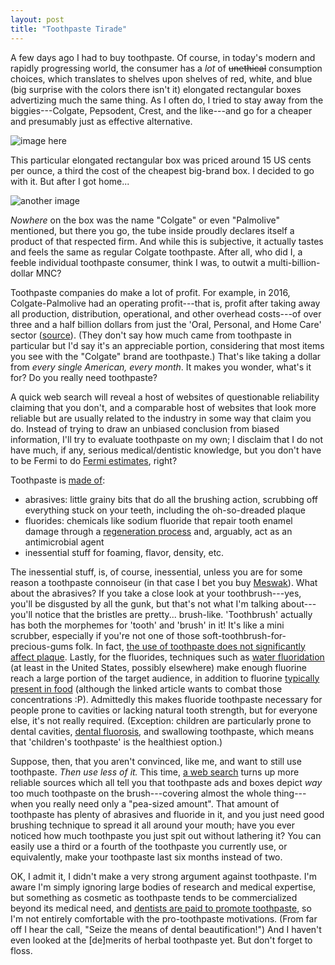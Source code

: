 ```yaml
---
layout: post
title: "Toothpaste Tirade"
---
```


A few days ago I had to buy toothpaste. Of course, in today's modern and rapidly
progressing world, the consumer has a *lot* of <s>unethical</s> consumption
choices, which translates to shelves upon shelves of red, white, and blue (big
surprise with the colors there isn't it) elongated rectangular boxes advertizing
much the same thing. As I often do, I tried to stay away from the
biggies---Colgate, Pepsodent, Crest, and the like---and go for a cheaper and
presumably just as effective alternative.

![image here](https://i.imgur.com/9INhK2N.jpg)

This particular elongated rectangular box was priced around 15 US cents per
ounce, a third the cost of the cheapest big-brand box. I decided to go with it.
But after I got home...

![another image](https://i.imgur.com/vSPOJld.jpg)

*Nowhere* on the box was the name "Colgate" or even "Palmolive" mentioned, but
there you go, the tube inside proudly declares itself a product of that
respected firm. And while this is subjective, it actually tastes and feels the
same as regular Colgate toothpaste. After all, who did I, a feeble individual
toothpaste consumer, think I was, to outwit a multi-billion-dollar MNC?

Toothpaste companies do make a lot of profit. For example, in 2016,
Colgate-Palmolive had an operating profit---that is, profit after taking away
all production, distribution, operational, and other overhead costs---of over
three and a half billion dollars from just the 'Oral, Personal, and Home Care'
sector
([source](http://investor.colgatepalmolive.com/secfiling.cfm?filingID=21665-17-2&CIK=21665)).
(They don't say how much came from toothpaste in particular but I'd say it's an
appreciable portion, considering that most items you see with the "Colgate"
brand are toothpaste.) That's like taking a dollar from *every single American,
every month*. It makes you wonder, what's it for? Do you really need toothpaste?

A quick web search will reveal a host of websites of questionable reliability
claiming that you don't, and a comparable host of websites that look more
reliable but are usually related to the industry in some way that claim you do.
Instead of trying to draw an unbiased conclusion from biased information, I'll
try to evaluate toothpaste on my own; I disclaim that I do not have much, if
any, serious medical/dentistic knowledge, but you don't have to be Fermi to do
[Fermi estimates](https://en.wikipedia.org/wiki/Fermi_problem),
right?

Toothpaste is [made of](https://en.wikipedia.org/wiki/Toothpaste#Ingredients):
 - abrasives: little grainy bits that do all the brushing action, scrubbing off
   everything stuck on your teeth, including the oh-so-dreaded plaque
 - fluorides: chemicals like sodium fluoride that repair tooth enamel damage
   through a [regeneration process](https://en.wikipedia.org/wiki/Fluoride_therapy#Mechanism)
   and, arguably, act as an antimicrobial agent
 - inessential stuff for foaming, flavor, density, etc.

The inessential stuff, is, of course, inessential, unless you are for some
reason a toothpaste connoiseur (in that case I bet you buy
[Meswak](https://www.daburdentalcare.com/meswak/index.aspx)).
What about the abrasives? If you take a close look at your toothbrush---yes,
you'll be disgusted by all the gunk, but that's not what I'm talking
about---you'll notice that the bristles are pretty... brush-like. 'Toothbrush'
actually has both the morphemes for 'tooth' and 'brush' in it! It's like a mini
scrubber, especially if you're not one of those
soft-toothbrush-for-precious-gums folk. In fact,
[the use of toothpaste does not significantly affect plaque](http://onlinelibrary.wiley.com/doi/10.1111/jcpe.12615/abstract).
Lastly, for the fluorides, techniques such as
[water fluoridation](https://en.wikipedia.org/wiki/Water_fluoridation)
(at least in the United States, possibly elsewhere) make enough fluorine reach a
large portion of the target audience, in addition to fluorine
[typically present in food](http://fluoridealert.org/issues/sources/) (although
the linked article wants to combat those concentrations :P). Admittedly this
makes fluoride toothpaste necessary for people prone to cavities or lacking
natural tooth strength, but for everyone else, it's not really required.
(Exception: children are particularly prone to dental cavities,
[dental fluorosis](https://en.wikipedia.org/wiki/Dental_fluorosis),
and swallowing toothpaste, which means that 'children's toothpaste' is the
healthiest option.)

Suppose, then, that you aren't convinced, like me, and want to still use
toothpaste. *Then use less of it.* This time,
[a web search](https://duckduckgo.com/?q=how+much+toothpaste+should+you+use)
turns up more reliable sources which all tell you that toothpaste ads and boxes
depict *way* too much toothpaste on the brush---covering almost the whole
thing---when you really need only a "pea-sized amount". That amount of
toothpaste has plenty of abrasives and fluoride in it, and you just need good
brushing technique to spread it all around your mouth; have you ever noticed how
much toothpaste you just spit out without lathering it? You can easily use a
third or a fourth of the toothpaste you currently use, or equivalently, make
your toothpaste last six months instead of two.

OK, I admit it, I didn't make a very strong argument against toothpaste. I'm
aware I'm simply ignoring large bodies of research and medical expertise, but
something as cosmetic as toothpaste tends to be commercialized beyond its
medical need, and
[dentists are paid to promote toothpaste](http://www.independent.co.uk/news/dentists-paid-to-endorse-toothpaste-1046044.html),
so I'm not entirely comfortable with the pro-toothpaste motivations. (From far
off I hear the call, "Seize the means of dental beautification!") And I haven't
even looked at the [de]merits of herbal toothpaste yet. But don't forget to
floss.
